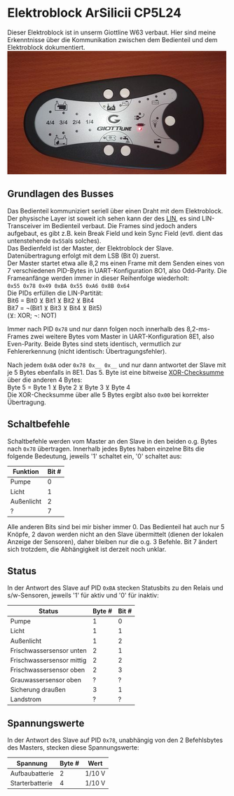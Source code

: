 # Elektroblock ArSilicii CP5L24
Dieser Elektroblock ist in unserm Giottline W63 verbaut. Hier sind meine Erkenntnisse über die Kommunikation zwischen dem Bedienteil und dem Elektroblock dokumentiert.
![Bedienteil](Bedienpanel.jpg)

## Grundlagen des Busses
Das Bedienteil kommuniziert seriell über einen Draht mit dem Elektroblock. Der physische Layer ist soweit ich sehen kann der des [LIN](https://www.cs-group.de/wp-content/uploads/2016/11/LIN_Specification_Package_2.2A.pdf), es sind LIN-Transceiver im Bedienteil verbaut. Die Frames sind jedoch anders aufgebaut, es gibt z.B. kein Break Field und kein Sync Field (evtl. dient das untenstehende `0x55`als solches).  
Das Bedienfeld ist der Master, der Elektroblock der Slave.  
Datenübertragung erfolgt mit dem LSB (Bit 0) zuerst.  
Der Master startet etwa alle 8,2 ms einen Frame mit dem Senden eines von 7 verschiedenen PID-Bytes in UART-Konfiguration 8O1, also Odd-Parity. Die Frameanfänge werden immer in dieser Reihenfolge wiederholt:  
`0x55 0x78 0x49 0xBA 0x55 0xA6 0x8B 0x64`  
Die PIDs erfüllen die LIN-Partität:  
Bit6 = Bit0 ⊻ Bit1 ⊻ Bit2 ⊻ Bit4  
Bit7 = ¬(Bit1 ⊻ Bit3 ⊻ Bit4 ⊻ Bit5)  
(⊻: XOR; ¬: NOT)

Immer nach PID `0x78` und nur dann folgen noch innerhalb des 8,2-ms-Frames zwei weitere Bytes vom Master in UART-Konfiguration 8E1, also Even-Parity. Beide Bytes sind stets identisch, vermutlich zur Fehlererkennung (nicht identisch: Übertragungsfehler). 

Nach jedem `0xBA` oder `0x78 0x__ 0x__` und nur dann antwortet der Slave mit je 5 Bytes ebenfalls in 8E1. Das 5. Byte ist eine bitweise [XOR-Checksumme](https://en.wikipedia.org/wiki/Checksum#Parity_byte_or_parity_word) über die anderen 4 Bytes:  
Byte 5 = Byte 1 ⊻ Byte 2 ⊻ Byte 3 ⊻ Byte 4  
Die XOR-Checksumme über alle 5 Bytes ergibt also `0x00` bei korrekter Übertragung.

## Schaltbefehle
Schaltbefehle werden vom Master an den Slave in den beiden o.g. Bytes nach `0x78` übertragen. Innerhalb jedes Bytes haben einzelne Bits die folgende Bedeutung, jeweils '1' schaltet ein, '0' schaltet aus:

Funktion|Bit #
---|---
Pumpe|0
Licht|1
Außenlicht|2
?|7

Alle anderen Bits sind bei mir bisher immer 0. Das Bedienteil hat auch nur 5 Knöpfe, 2 davon werden nicht an den Slave übermittelt (dienen der lokalen Anzeige der Sensoren), daher bleiben nur die o.g. 3 Befehle. Bit 7 ändert sich trotzdem, die Abhängigkeit ist derzeit noch unklar.

## Status
In der Antwort des Slave auf PID `0xBA` stecken Statusbits zu den Relais und s/w-Sensoren, jeweils '1' für aktiv und '0' für inaktiv:

Status|Byte #|Bit #
---|---|---
Pumpe|1|0
Licht|1|1
Außenlicht|1|2
Frischwassersensor unten|2|1
Frischwassersensor mittig|2|2
Frischwassersensor oben|2|3
Grauwassersensor oben|?|?
Sicherung draußen|3|1
Landstrom|?|?

## Spannungswerte
In der Antwort des Slave auf PID `0x78`, unabhängig von den 2 Befehlsbytes des Masters, stecken diese Spannungswerte:

Spannung|Byte #|Wert
---|---|---
Aufbaubatterie|2|1/10 V
Starterbatterie|4|1/10 V
